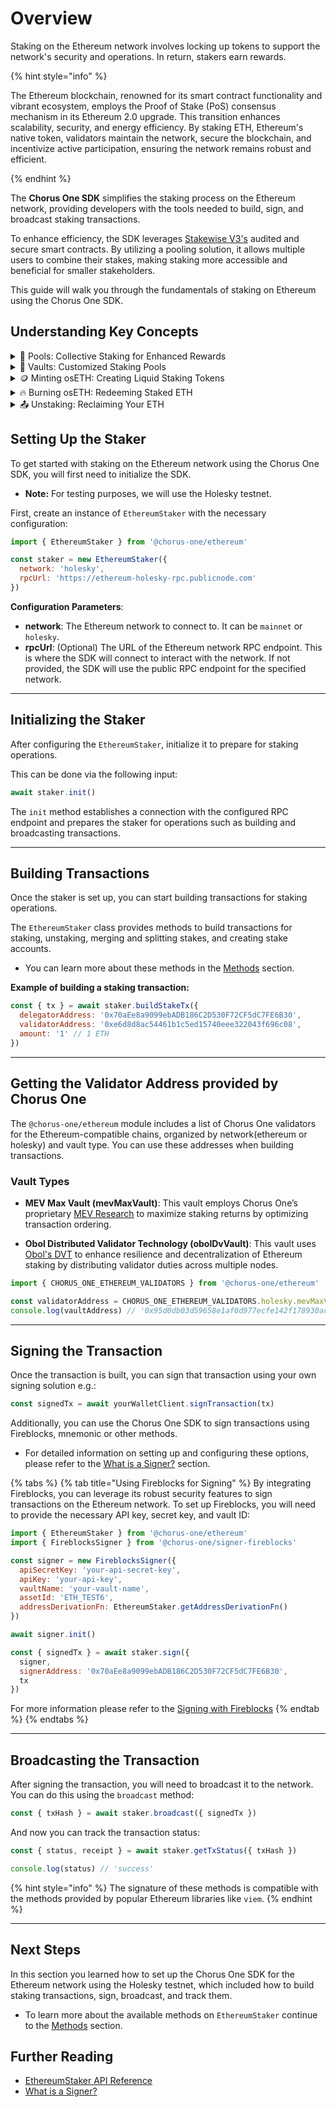 # Overview

Staking on the Ethereum network involves locking up tokens to support the network's security and operations. In return, stakers earn rewards.

{% hint style="info" %}

The Ethereum blockchain, renowned for its smart contract functionality and vibrant ecosystem, employs the Proof of Stake (PoS) consensus mechanism in its Ethereum 2.0 upgrade. This transition enhances scalability, security, and energy efficiency. By staking ETH, Ethereum's native token, validators maintain the network, secure the blockchain, and incentivize active participation, ensuring the network remains robust and efficient.

{% endhint %}

The **Chorus One SDK** simplifies the staking process on the Ethereum network, providing developers with the tools needed to build, sign, and broadcast staking transactions.

To enhance efficiency, the SDK leverages [Stakewise V3's](https://docs.stakewise.io/) audited and secure smart contracts. By utilizing a pooling solution, it allows multiple users to combine their stakes, making staking more accessible and beneficial for smaller stakeholders.

This guide will walk you through the fundamentals of staking on Ethereum using the Chorus One SDK.

## Understanding Key Concepts

<details>
<summary>
🏦 Pools: Collective Staking for Enhanced Rewards
</summary>

A pool is where individual stakers combine their resources. This collective approach benefits those who may not have substantial resources or technical knowledge for individual staking. Pools increase the chances of earning rewards by aggregating the staking power of multiple participants. The Chorus One SDK offers a non-custodial pooling solution, enabling users to stake their assets while maintaining control and enjoying the benefits of pooled resources.

</details>
<details>
<summary>
🏰 Vaults: Customized Staking Pools
</summary>

Vaults are isolated staking pools offering a trustless, non-custodial process for ETH deposits, reward distribution, and withdrawals. These pools operate independently, using ETH deposits solely to launch validators for that particular Vault, ensuring any rewards or penalties are confined to it. They provide a customized staking experience enabling owners to define their staking fees, opt for a particular mix of operators, employ a unique MEV strategy and other capabilities. Governed entirely by smart contracts, each Vault caters to the specific needs of its depositors, maintaining the integrity and isolation of each staking experience.

</details>
<details>
<summary>
🪙 Minting osETH: Creating Liquid Staking Tokens
</summary>

Minting osETH involves converting staked ETH in Vaults into liquid staking tokens. This process enables stakers to utilize their assets in the DeFi ecosystem without losing staking rewards. By minting osETH, users can maintain liquidity and flexibility while contributing to network security. The amount of osETH that can be minted is determined by the staked ETH value, current exchange rate, and a 90% minting threshold set by the StakeWise DAO. This ensures that osETH remains overcollateralized, providing robust backing and value stability.

</details>
<details>
<summary>
🔥 Burning osETH: Redeeming Staked ETH
</summary>

Burning osETH is destroying osETH tokens to reclaim the underlying staked ETH. When users wish to unstake their ETH, they must return the minted osETH, which is then burned. This reduces the total supply of osETH and unlocks the corresponding staked ETH. During this process, a 5% commission on the rewards accumulated by osETH is automatically deducted, ensuring the integrity of the staking process. This novel commission structure helps maintain osETH’s value and ensures it remains fully backed by staked ETH.

</details>
<details>
<summary>
📤 Unstaking: Reclaiming Your ETH
</summary>

Unstaking allows users to withdraw their staked ETH from a Vault, stopping the accrual of staking rewards and regaining control over their assets. The process begins with the user initiating an unstaking request, which uses available unbonded ETH in the Vault to fulfill it. If there isn’t enough unbonded ETH, a sufficient number of Vault validators will be exited to provide the necessary ETH. This process can take time, so users are placed in an exit queue until the validators are exited. While in the exit queue, users continue to earn staking rewards. Once the exit is complete, users can claim their unstaked ETH at any time.

</details>

## Setting Up the Staker

To get started with staking on the Ethereum network using the Chorus One SDK, you will first need to initialize the SDK.

- **Note:** For testing purposes, we will use the Holesky testnet.

First, create an instance of `EthereumStaker` with the necessary configuration:

```javascript
import { EthereumStaker } from '@chorus-one/ethereum'

const staker = new EthereumStaker({
  network: 'holesky',
  rpcUrl: 'https://ethereum-holesky-rpc.publicnode.com'
})
```

**Configuration Parameters**:

- **network**: The Ethereum network to connect to. It can be `mainnet` or `holesky`.
- **rpcUrl**: (Optional) The URL of the Ethereum network RPC endpoint. This is where the SDK will connect to interact with the network. If not provided, the SDK will use the public RPC endpoint for the specified network.

---

## Initializing the Staker

After configuring the `EthereumStaker`, initialize it to prepare for staking operations.

This can be done via the following input:

```javascript
await staker.init()
```

The `init` method establishes a connection with the configured RPC endpoint and prepares the staker for operations such as building and broadcasting transactions.

---

## Building Transactions

Once the staker is set up, you can start building transactions for staking operations.

The `EthereumStaker` class provides methods to build transactions for staking, unstaking, merging and splitting stakes, and creating stake accounts.

- You can learn more about these methods in the [Methods](methods.md) section.

**Example of building a staking transaction:**

```javascript
const { tx } = await staker.buildStakeTx({
  delegatorAddress: '0x70aEe8a9099ebADB186C2D530F72CF5dC7FE6B30',
  validatorAddress: '0xe6d8d8ac54461b1c5ed15740eee322043f696c08',
  amount: '1' // 1 ETH
})
```

---

## Getting the Validator Address provided by Chorus One

The `@chorus-one/ethereum` module includes a list of Chorus One validators for the Ethereum-compatible chains, organized by network(ethereum or holesky) and vault type. You can use these addresses when building transactions.

### Vault Types

- **MEV Max Vault (mevMaxVault)**: This vault employs Chorus One’s proprietary [MEV Research](https://chorus.one/categories/mev) to maximize staking returns by optimizing transaction ordering.

- **Obol Distributed Validator Technology (obolDvVault)**: This vault uses [Obol's DVT](https://docs.obol.org/docs/int/Overview) to enhance resilience and decentralization of Ethereum staking by distributing validator duties across multiple nodes.

```javascript
import { CHORUS_ONE_ETHEREUM_VALIDATORS } from '@chorus-one/ethereum'

const validatorAddress = CHORUS_ONE_ETHEREUM_VALIDATORS.holesky.mevMaxVault
console.log(vaultAddress) // '0x95d0db03d59658e1af0d977ecfe142f178930ac5'
```

---

## Signing the Transaction

Once the transaction is built, you can sign that transaction using your own signing solution e.g.:

```javascript
const signedTx = await yourWalletClient.signTransaction(tx)
```

Additionally, you can use the Chorus One SDK to sign transactions using Fireblocks, mnemonic or other methods.

- For detailed information on setting up and configuring these options, please refer to the [What is a Signer?](../signers-explained/what-is-a-signer.md) section.

{% tabs %}
{% tab title="Using Fireblocks for Signing" %}
By integrating Fireblocks, you can leverage its robust security features to sign transactions on the Ethereum network. To set up Fireblocks, you will need to provide the necessary API key, secret key, and vault ID:

```javascript
import { EthereumStaker } from '@chorus-one/ethereum'
import { FireblocksSigner } from '@chorus-one/signer-fireblocks'

const signer = new FireblocksSigner({
  apiSecretKey: 'your-api-secret-key',
  apiKey: 'your-api-key',
  vaultName: 'your-vault-name',
  assetId: 'ETH_TEST6',
  addressDerivationFn: EthereumStaker.getAddressDerivationFn()
})

await signer.init()

const { signedTx } = await staker.sign({
  signer,
  signerAddress: '0x70aEe8a9099ebADB186C2D530F72CF5dC7FE6B30',
  tx
})
```

For more information please refer to the [Signing with Fireblocks](../signers-explained/fireblocks.md)
{% endtab %}
{% endtabs %}

---

## Broadcasting the Transaction

After signing the transaction, you will need to broadcast it to the network. You can do this using the `broadcast` method:

```javascript
const { txHash } = await staker.broadcast({ signedTx })
```

And now you can track the transaction status:

```javascript
const { status, receipt } = await staker.getTxStatus({ txHash })

console.log(status) // 'success'
```

{% hint style="info" %}
The signature of these methods is compatible with the methods provided by popular Ethereum libraries like `viem`.
{% endhint %}

---

## Next Steps

In this section you learned how to set up the Chorus One SDK for the Ethereum network using the Holesky testnet, which included how to build staking transactions, sign, broadcast, and track them.

- To learn more about the available methods on `EthereumStaker` continue to the [Methods](methods.md) section.

## Further Reading

- [EthereumStaker API Reference](../../docs/classes/ethereum_src.EthereumStaker.md)
- [What is a Signer?](../signers-explained/what-is-a-signer.md)
